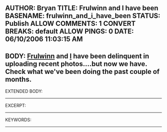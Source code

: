 AUTHOR: Bryan
TITLE: Frulwinn and I have been
BASENAME: frulwinn_and_i_have_been
STATUS: Publish
ALLOW COMMENTS: 1
CONVERT BREAKS: __default__
ALLOW PINGS: 0
DATE: 06/10/2006 11:03:15 AM
-----
BODY:
<a title="Flickr: Photos from Frulwinn" href="http://flickr.com/photos/frulwinn/">Frulwinn</a> and <a href="http://www.flickr.com/photos/leftsider/">I</a> have been delinquent in uploading recent photos....but now we have. Check what we've been doing the past couple of months.
-----
EXTENDED BODY:

-----
EXCERPT:

-----
KEYWORDS:

-----


